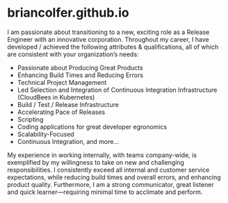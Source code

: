 # briancolfer.github.io

 I am passionate about transitioning to a new, exciting role as a Release Engineer with an innovative corporation.  Throughout my career, I have developed / achieved the following attributes & qualifications, all of which are consistent with your organization’s needs:

* Passionate about Producing Great Products
* Enhancing Build Times and Reducing Errors
* Technical Project Management
* Led Selection and Integration of Continuous Integration Infrastructure (CloudBees in Kubernetes)
* Build / Test / Release Infrastructure
* Accelerating Pace of Releases
* Scripting
* Coding applications for great developer egronomics
* Scalability-Focused
* Continuous Integration, and more… 

My experience in working internally, with teams company-wide, is exemplified by my willingness to take on new and challenging responsibilities.  I consistently exceed all internal and customer service expectations, while reducing build times and overall errors, and enhancing product quality.  Furthermore, I am   a strong communicator, great listener and quick learner—requiring minimal time to acclimate and perform.

